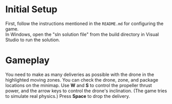 # Initial Setup
First, follow the instructions mentioned in the `README.md` for configuring the game.  
In Windows, open the "sln solution file" from the build directory in Visual Studio to run the solution.

# Gameplay
You need to make as many deliveries as possible with the drone in the highlighted moving zones. You can check the drone, zone, and package locations on the minimap. Use **W** and **S** to control the propeller thrust power, and the arrow keys to control the drone's inclination. (The game tries to simulate real physics.) Press **Space** to drop the delivery.
